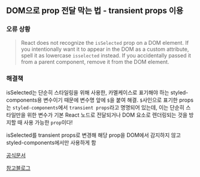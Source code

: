 ## DOM으로 prop 전달 막는 법 - transient props 이용

### 오류 상황
> React does not recognize the `isSelected` prop on a DOM element. If you intentionally want it to appear in the DOM as a custom attribute, spell it as lowercase `isselected` instead. If you accidentally passed it from a parent component, remove it from the DOM element.
> 

### 해결책
isSelected는 단순히 스타일링을 위해 사용한, 카멜케이스로 표기해야 하는 styled-components용 변수이기 때문에 변수명 앞에 `$`을 붙여 해결.
`$`사인으로 표기한 props는 `styled-components`에서 `transient props`라고 명명되어 있는데, 이는 단순히 스타일만을 위한 변수가 기본 React 노드로 전달되거나 DOM 요소로 렌더링되는 것을 방지할 때 사용 가능한 `prop`이다!

isSelected를 transient props로 변경해 해당 prop을 DOM에서 감지하지 않고 styled-components에서만 사용하게 함

[공식문서](https://styled-components.com/docs/api#transient-props)

[참고블로그](https://velog.io/@young_pallete/Styled-components-DOM-issue)

